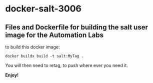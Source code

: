 # docker-salt-3006

## Files and Dockerfile for building the salt user image for the Automation Labs

to build this docker image:

```
docker buildx build -t salt:MyTag .
```

You will then need to retag, to push where ever you need it.


**Enjoy!**
